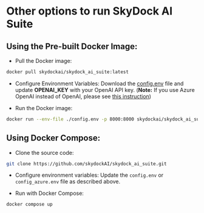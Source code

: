 # Other options to run SkyDock AI Suite

## Using the Pre-built Docker Image:
- Pull the Docker image:
```bash
docker pull skydockai/skydock_ai_suite:latest
```

- Configure Environment Variables: Download the [config.env](/config.env) file and update **OPENAI_KEY** with your OpenAI API key.
  (**Note:** If you use Azure OpenAI instead of OpenAI, please see [this instruction](instruction_for_azure_openai.md))

- Run the Docker image:
```bash
docker run --env-file ./config.env -p 8000:8000 skydockai/skydock_ai_suite:latest
```

## Using Docker Compose:
- Clone the source code:
```bash
git clone https://github.com/skydockAI/skydock_ai_suite.git
```

- Configure environment variables: Update the `config.env` or `config_azure.env` file as described above.

- Run with Docker Compose: 
```bash
docker compose up
```
